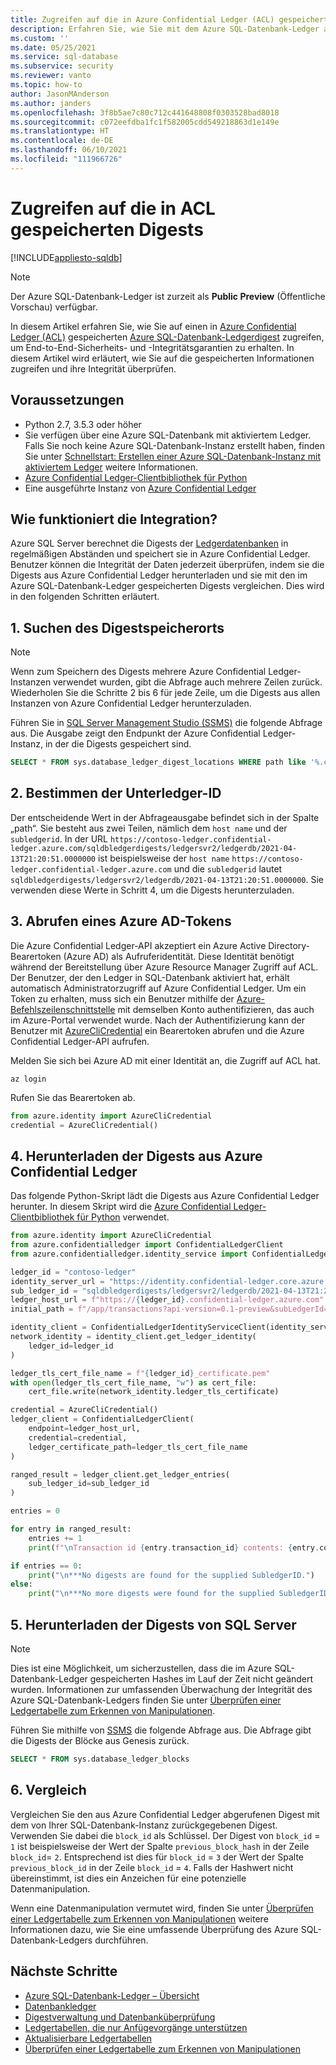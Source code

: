 ```yaml
---
title: Zugreifen auf die in Azure Confidential Ledger (ACL) gespeicherten Digests
description: Erfahren Sie, wie Sie mit dem Azure SQL-Datenbank-Ledger auf die in Azure Confidential Ledger (ACL) gespeicherten Digests zugreifen.
ms.custom: ''
ms.date: 05/25/2021
ms.service: sql-database
ms.subservice: security
ms.reviewer: vanto
ms.topic: how-to
author: JasonMAnderson
ms.author: janders
ms.openlocfilehash: 3f8b5ae7c80c712c441648808f0303528bad8018
ms.sourcegitcommit: c072eefdba1fc1f582005cdd549218863d1e149e
ms.translationtype: HT
ms.contentlocale: de-DE
ms.lasthandoff: 06/10/2021
ms.locfileid: "111966726"
---
```

# <a name="how-to-access-the-digests-stored-in-acl"></a>Zugreifen auf die in ACL gespeicherten Digests

[!INCLUDE[appliesto-sqldb](../includes/appliesto-sqldb.md)]

> [!NOTE]
> Der Azure SQL-Datenbank-Ledger ist zurzeit als **Public Preview** (Öffentliche Vorschau) verfügbar.

In diesem Artikel erfahren Sie, wie Sie auf einen in [Azure Confidential Ledger (ACL)](../../confidential-ledger/index.yml) gespeicherten [Azure SQL-Datenbank-Ledgerdigest](ledger-overview.md) zugreifen, um End-to-End-Sicherheits- und -Integritätsgarantien zu erhalten. In diesem Artikel wird erläutert, wie Sie auf die gespeicherten Informationen zugreifen und ihre Integrität überprüfen.

## <a name="prerequisites"></a>Voraussetzungen

- Python 2.7, 3.5.3 oder höher
- Sie verfügen über eine Azure SQL-Datenbank mit aktiviertem Ledger. Falls Sie noch keine Azure SQL-Datenbank-Instanz erstellt haben, finden Sie unter [Schnellstart: Erstellen einer Azure SQL-Datenbank-Instanz mit aktiviertem Ledger](ledger-create-a-single-database-with-ledger-enabled.md) weitere Informationen.
- [Azure Confidential Ledger-Clientbibliothek für Python](https://github.com/Azure/azure-sdk-for-python/tree/master/sdk/confidentialledger/azure-confidentialledger)
- Eine ausgeführte Instanz von [Azure Confidential Ledger](../../confidential-ledger/index.yml)

## <a name="how-does-the-integration-work"></a>Wie funktioniert die Integration?

Azure SQL Server berechnet die Digests der [Ledgerdatenbanken](ledger-overview.md#ledger-database) in regelmäßigen Abständen und speichert sie in Azure Confidential Ledger. Benutzer können die Integrität der Daten jederzeit überprüfen, indem sie die Digests aus Azure Confidential Ledger herunterladen und sie mit den im Azure SQL-Datenbank-Ledger gespeicherten Digests vergleichen. Dies wird in den folgenden Schritten erläutert.

## <a name="1-find-the-digest-location"></a>1. Suchen des Digestspeicherorts

> [!NOTE]
> Wenn zum Speichern des Digests mehrere Azure Confidential Ledger-Instanzen verwendet wurden, gibt die Abfrage auch mehrere Zeilen zurück. Wiederholen Sie die Schritte 2 bis 6 für jede Zeile, um die Digests aus allen Instanzen von Azure Confidential Ledger herunterzuladen.

Führen Sie in [SQL Server Management Studio (SSMS)](/sql/ssms/download-sql-server-management-studio-ssms) die folgende Abfrage aus. Die Ausgabe zeigt den Endpunkt der Azure Confidential Ledger-Instanz, in der die Digests gespeichert sind.

```sql
SELECT * FROM sys.database_ledger_digest_locations WHERE path like '%.confidential-ledger.azure.com%
```

## <a name="2-determine-the-subledgerid"></a>2. Bestimmen der Unterledger-ID

Der entscheidende Wert in der Abfrageausgabe befindet sich in der Spalte „path“. Sie besteht aus zwei Teilen, nämlich dem `host name` und der `subledgerid`. In der URL `https://contoso-ledger.confidential-ledger.azure.com/sqldbledgerdigests/ledgersvr2/ledgerdb/2021-04-13T21:20:51.0000000` ist beispielsweise der `host name` `https://contoso-ledger.confidential-ledger.azure.com` und die `subledgerid` lautet `sqldbledgerdigests/ledgersvr2/ledgerdb/2021-04-13T21:20:51.0000000`. Sie verwenden diese Werte in Schritt 4, um die Digests herunterzuladen.

## <a name="3-obtain-an-azure-ad-token"></a>3. Abrufen eines Azure AD-Tokens

Die Azure Confidential Ledger-API akzeptiert ein Azure Active Directory-Bearertoken (Azure AD) als Aufruferidentität. Diese Identität benötigt während der Bereitstellung über Azure Resource Manager Zugriff auf ACL. Der Benutzer, der den Ledger in SQL-Datenbank aktiviert hat, erhält automatisch Administratorzugriff auf Azure Confidential Ledger. Um ein Token zu erhalten, muss sich ein Benutzer mithilfe der [Azure-Befehlszeilenschnittstelle](/cli/azure/install-azure-cli) mit demselben Konto authentifizieren, das auch im Azure-Portal verwendet wurde. Nach der Authentifizierung kann der Benutzer mit [AzureCliCredential](/python/api/azure-identity/azure.identity.azureclicredential) ein Bearertoken abrufen und die Azure Confidential Ledger-API aufrufen.

Melden Sie sich bei Azure AD mit einer Identität an, die Zugriff auf ACL hat.

```azure-cli
az login
```

Rufen Sie das Bearertoken ab.

```python
from azure.identity import AzureCliCredential
credential = AzureCliCredential()
```

## <a name="4-download-the-digests-from-azure-confidential-ledger"></a>4. Herunterladen der Digests aus Azure Confidential Ledger

Das folgende Python-Skript lädt die Digests aus Azure Confidential Ledger herunter. In diesem Skript wird die [Azure Confidential Ledger-Clientbibliothek für Python](https://github.com/Azure/azure-sdk-for-python/tree/master/sdk/confidentialledger/azure-confidentialledger) verwendet.

```python
from azure.identity import AzureCliCredential
from azure.confidentialledger import ConfidentialLedgerClient
from azure.confidentialledger.identity_service import ConfidentialLedgerIdentityServiceClient

ledger_id = "contoso-ledger"
identity_server_url = "https://identity.confidential-ledger.core.azure.com"
sub_ledger_id = "sqldbledgerdigests/ledgersvr2/ledgerdb/2021-04-13T21:20:51.0000000"
ledger_host_url = f"https://{ledger_id}.confidential-ledger.azure.com"
initial_path = f"/app/transactions?api-version=0.1-preview&subLedgerId={sub_ledger_id}"

identity_client = ConfidentialLedgerIdentityServiceClient(identity_server_url)
network_identity = identity_client.get_ledger_identity(
    ledger_id=ledger_id
)

ledger_tls_cert_file_name = f"{ledger_id}_certificate.pem"
with open(ledger_tls_cert_file_name, "w") as cert_file:
    cert_file.write(network_identity.ledger_tls_certificate)

credential = AzureCliCredential()
ledger_client = ConfidentialLedgerClient(
    endpoint=ledger_host_url, 
    credential=credential,
    ledger_certificate_path=ledger_tls_cert_file_name
)

ranged_result = ledger_client.get_ledger_entries(
    sub_ledger_id=sub_ledger_id
)

entries = 0

for entry in ranged_result:
    entries += 1
    print(f"\nTransaction id {entry.transaction_id} contents: {entry.contents}")

if entries == 0:
    print("\n***No digests are found for the supplied SubledgerID.")
else:
    print("\n***No more digests were found for the supplied SubledgerID.")
```

## <a name="5-download-the-digests-from-the-sql-server"></a>5. Herunterladen der Digests von SQL Server

> [!NOTE]
> Dies ist eine Möglichkeit, um sicherzustellen, dass die im Azure SQL-Datenbank-Ledger gespeicherten Hashes im Lauf der Zeit nicht geändert wurden. Informationen zur umfassenden Überwachung der Integrität des Azure SQL-Datenbank-Ledgers finden Sie unter [Überprüfen einer Ledgertabelle zum Erkennen von Manipulationen](ledger-verify-database.md).

Führen Sie mithilfe von [SSMS](/sql/ssms/download-sql-server-management-studio-ssms) die folgende Abfrage aus. Die Abfrage gibt die Digests der Blöcke aus Genesis zurück.

```sql
SELECT * FROM sys.database_ledger_blocks
```

## <a name="6-comparison"></a>6. Vergleich

Vergleichen Sie den aus Azure Confidential Ledger abgerufenen Digest mit dem von Ihrer SQL-Datenbank-Instanz zurückgegebenen Digest. Verwenden Sie dabei die `block_id` als Schlüssel. Der Digest von `block_id` = `1` ist beispielsweise der Wert der Spalte `previous_block_hash` in der Zeile `block_id`= `2`. Entsprechend ist dies für `block_id` = `3` der Wert der Spalte `previous_block_id` in der Zeile `block_id` = `4`. Falls der Hashwert nicht übereinstimmt, ist dies ein Anzeichen für eine potenzielle Datenmanipulation.

Wenn eine Datenmanipulation vermutet wird, finden Sie unter [Überprüfen einer Ledgertabelle zum Erkennen von Manipulationen](ledger-verify-database.md) weitere Informationen dazu, wie Sie eine umfassende Überprüfung des Azure SQL-Datenbank-Ledgers durchführen.

## <a name="next-steps"></a>Nächste Schritte

- [Azure SQL-Datenbank-Ledger – Übersicht](ledger-overview.md)
- [Datenbankledger](ledger-database-ledger.md)
- [Digestverwaltung und Datenbanküberprüfung](ledger-digest-management-and-database-verification.md)
- [Ledgertabellen, die nur Anfügevorgänge unterstützen](ledger-append-only-ledger-tables.md)
- [Aktualisierbare Ledgertabellen](ledger-updatable-ledger-tables.md)
- [Überprüfen einer Ledgertabelle zum Erkennen von Manipulationen](ledger-verify-database.md)
